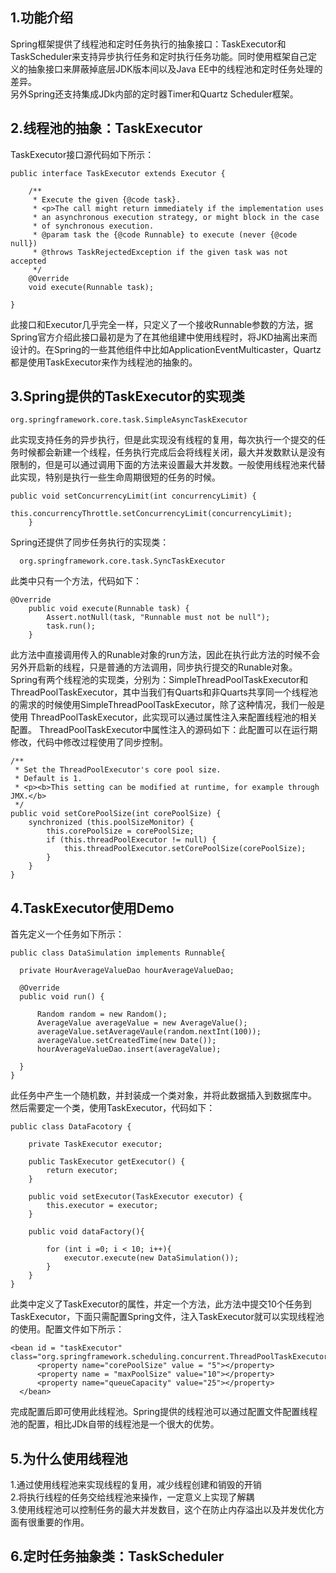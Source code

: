 ## 1.功能介绍
Spring框架提供了线程池和定时任务执行的抽象接口：TaskExecutor和TaskScheduler来支持异步执行任务和定时执行任务功能。同时使用框架自己定义的抽象接口来屏蔽掉底层JDK版本间以及Java EE中的线程池和定时任务处理的差异。  
另外Spring还支持集成JDk内部的定时器Timer和Quartz Scheduler框架。
## 2.线程池的抽象：TaskExecutor
TaskExecutor接口源代码如下所示：  

    public interface TaskExecutor extends Executor {

    	/**
    	 * Execute the given {@code task}.
    	 * <p>The call might return immediately if the implementation uses
    	 * an asynchronous execution strategy, or might block in the case
    	 * of synchronous execution.
    	 * @param task the {@code Runnable} to execute (never {@code null})
    	 * @throws TaskRejectedException if the given task was not accepted
    	 */
    	@Override
    	void execute(Runnable task);

    }
此接口和Executor几乎完全一样，只定义了一个接收Runnable参数的方法，据Spring官方介绍此接口最初是为了在其他组建中使用线程时，将JKD抽离出来而设计的。在Spring的一些其他组件中比如ApplicationEventMulticaster，Quartz都是使用TaskExecutor来作为线程池的抽象的。  
## 3.Spring提供的TaskExecutor的实现类  

    org.springframework.core.task.SimpleAsyncTaskExecutor
此实现支持任务的异步执行，但是此实现没有线程的复用，每次执行一个提交的任务时候都会新建一个线程，任务执行完成后会将线程关闭，最大并发数默认是没有限制的，但是可以通过调用下面的方法来设置最大并发数。一般使用线程池来代替此实现，特别是执行一些生命周期很短的任务的时候。


    public void setConcurrencyLimit(int concurrencyLimit) {
    		this.concurrencyThrottle.setConcurrencyLimit(concurrencyLimit);
    	}
Spring还提供了同步任务执行的实现类：

      org.springframework.core.task.SyncTaskExecutor

此类中只有一个方法，代码如下：  

    @Override
    	public void execute(Runnable task) {
    		Assert.notNull(task, "Runnable must not be null");
    		task.run();
    	}
此方法中直接调用传入的Runable对象的run方法，因此在执行此方法的时候不会另外开启新的线程，只是普通的方法调用，同步执行提交的Runable对象。
Spring有两个线程池的实现类，分别为：SimpleThreadPoolTaskExecutor和ThreadPoolTaskExecutor，其中当我们有Quarts和非Quarts共享同一个线程池的需求的时候使用SimpleThreadPoolTaskExecutor，除了这种情况，我们一般是使用
ThreadPoolTaskExecutor，此实现可以通过属性注入来配置线程池的相关配置。 ThreadPoolTaskExecutor中属性注入的源码如下：此配置可以在运行期修改，代码中修改过程使用了同步控制。

    /**
	 * Set the ThreadPoolExecutor's core pool size.
	 * Default is 1.
	 * <p><b>This setting can be modified at runtime, for example through JMX.</b>
	 */
	public void setCorePoolSize(int corePoolSize) {
		synchronized (this.poolSizeMonitor) {
			this.corePoolSize = corePoolSize;
			if (this.threadPoolExecutor != null) {
				this.threadPoolExecutor.setCorePoolSize(corePoolSize);
			}
		}
	}
## 4.TaskExecutor使用Demo
首先定义一个任务如下所示：  

    public class DataSimulation implements Runnable{

      private HourAverageValueDao hourAverageValueDao;

      @Override
      public void run() {

          Random random = new Random();
          AverageValue averageValue = new AverageValue();
          averageValue.setAverageVaule(random.nextInt(100));
          averageValue.setCreatedTime(new Date());
          hourAverageValueDao.insert(averageValue);

      }
    }
此任务中产生一个随机数，并封装成一个类对象，并将此数据插入到数据库中。
然后需要定一个类，使用TaskExecutor，代码如下：

    public class DataFacotory {

        private TaskExecutor executor;

        public TaskExecutor getExecutor() {
            return executor;
        }

        public void setExecutor(TaskExecutor executor) {
            this.executor = executor;
        }

        public void dataFactory(){

            for (int i =0; i < 10; i++){
                executor.execute(new DataSimulation());
            }
        }
    }
此类中定义了TaskExecutor的属性，并定一个方法，此方法中提交10个任务到TaskExecutor，下面只需配置Spring文件，注入TaskExecutor就可以实现线程池的使用。配置文件如下所示：

    <bean id = "taskExecutor" class="org.springframework.scheduling.concurrent.ThreadPoolTaskExecutor">
          <property name="corePoolSize" value = "5"></property>
          <property name = "maxPoolSize" value="10"></property>
          <property name="queueCapacity" value="25"></property>
      </bean>
完成配置后即可使用此线程池。Spring提供的线程池可以通过配置文件配置线程池的配置，相比JDk自带的线程池是一个很大的优势。
## 5.为什么使用线程池
1.通过使用线程池来实现线程的复用，减少线程创建和销毁的开销   
2.将执行线程的任务交给线程池来操作，一定意义上实现了解耦  
3.使用线程池可以控制任务的最大并发数目，这个在防止内存溢出以及并发优化方面有很重要的作用。

## 6.定时任务抽象类：TaskScheduler
